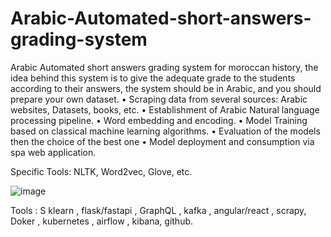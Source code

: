 # Arabic-Automated-short-answers-grading-system

Arabic Automated short answers grading system for moroccan history, the idea behind
this system is to give the adequate grade to the students according to their answers, the system
should be in Arabic, and you should prepare your own dataset.
• Scraping data from several sources: Arabic websites, Datasets, books, etc.
• Establishment of Arabic Natural language processing pipeline.
• Word embedding and encoding.
• Model Training based on classical machine learning algorithms.
• Evaluation of the models then the choice of the best one
• Model deployment and consumption via spa web application.

Specific Tools: NLTK, Word2vec, Glove, etc.

![image](https://user-images.githubusercontent.com/97354112/229602756-d14c9d7c-e39f-433a-8892-5b366f44eb65.png)

Tools : S klearn , flask/fastapi , GraphQL , kafka , angular/react , scrapy, Doker , kubernetes ,
airflow , kibana, github.
